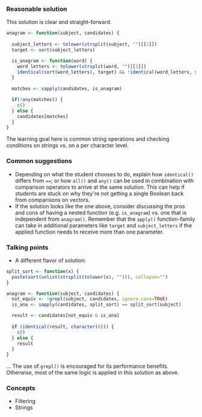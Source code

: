 ### Reasonable solution

This solution is clear and straight-forward.

```r
anagram <- function(subject, candidates) {
  
  subject_letters <- tolower(strsplit(subject, "")[[1]])
  target <- sort(subject_letters)

  is_anagram <- function(word) {
    word_letters <- tolower(strsplit(word, "")[[1]])
    identical(sort(word_letters), target) && !identical(word_letters, subject_letters)
  }
  
  matches <- sapply(candidates, is_anagram)

  if(!any(matches)) {
    c()
  } else {
    candidates[matches]
  }
}
```

The learning goal here is common string operations and checking conditions on strings vs. on a per character level.


### Common suggestions

- Depending on what the student chooses to do, explain how `identical()` differs from `==`; or how `all()` and `any()` can be used in combination with comparison operators to arrive at the same solution. This can help if students are stuck on why they're not getting a single Boolean back from comparisons on vectors.
- If the solution looks like the one above, consider discussing the pros and cons of having a nested function (e.g. `is_anagram`) vs. one that is independent from `anagram()`. Remember that the `apply()` function-family can take in additional parameters like `target` and `subject_letters` if the applied function needs to receive more than one parameter.


### Talking points

- A different flavor of solution:

```r
split_sort <- function(x) {
  paste(sort(unlist(strsplit(tolower(x), ""))), collapse="")
}

anagram <- function(subject, candidates) {
  not_equiv <- !grepl(subject, candidates, ignore.case=TRUE)
  is_ana <- sapply(candidates, split_sort) == split_sort(subject)

  result <- candidates[not_equiv & is_ana]
  
  if (identical(result, character(0))) {
    c()
  } else {
    result
  }
}
```

... The use of `grepl()` is encouraged for its performance benefits. Otherwise, most of the same logic is applied in this solution as above.


### Concepts

- Filtering
- Strings

